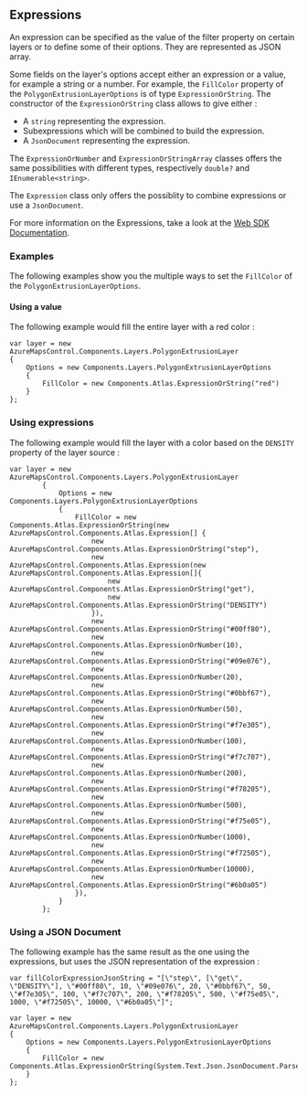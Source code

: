 ## Expressions

An expression can be specified as the value of the filter property on certain layers or to define some of their options. They are represented as JSON array.

Some fields on the layer's options accept either an expression or a value, for example a string or a number. For example, the `FillColor` property of the `PolygonExtrusionLayerOptions` is of type `ExpressionOrString`. The constructor of the `ExpressionOrString` class allows to give either : 

- A `string` representing the expression.
- Subexpressions which will be combined to build the expression.
- A  `JsonDocument` representing the expression.

The `ExpressionOrNumber` and `ExpressionOrStringArray` classes offers the same possibilities with different types, respectively `double?` and `IEnumerable<string>`.

The `Expression` class only offers the possiblity to combine expressions or use a `JsonDocument`.

For more information on the Expressions, take a look at the [Web SDK Documentation](https://docs.microsoft.com/en-us/azure/azure-maps/data-driven-style-expressions-web-sdk).

### Examples

The following examples show you the multiple ways to set the `FillColor` of the `PolygonExtrusionLayerOptions`.

#### Using a value

The following example would fill the entire layer with a red color : 

```
var layer = new AzureMapsControl.Components.Layers.PolygonExtrusionLayer
{
    Options = new Components.Layers.PolygonExtrusionLayerOptions
    {
        FillColor = new Components.Atlas.ExpressionOrString("red")
    }
};
```

### Using expressions

The following example would fill the layer with a color based on the `DENSITY` property of the layer source :

```
var layer = new AzureMapsControl.Components.Layers.PolygonExtrusionLayer
        {
            Options = new Components.Layers.PolygonExtrusionLayerOptions
            {
                FillColor = new Components.Atlas.ExpressionOrString(new AzureMapsControl.Components.Atlas.Expression[] {
                    new AzureMapsControl.Components.Atlas.ExpressionOrString("step"),
                    new AzureMapsControl.Components.Atlas.Expression(new AzureMapsControl.Components.Atlas.Expression[]{
                        new AzureMapsControl.Components.Atlas.ExpressionOrString("get"),
                        new AzureMapsControl.Components.Atlas.ExpressionOrString("DENSITY")
                    }),
                    new AzureMapsControl.Components.Atlas.ExpressionOrString("#00ff80"),
                    new AzureMapsControl.Components.Atlas.ExpressionOrNumber(10),
                    new AzureMapsControl.Components.Atlas.ExpressionOrString("#09e076"),
                    new AzureMapsControl.Components.Atlas.ExpressionOrNumber(20),
                    new AzureMapsControl.Components.Atlas.ExpressionOrString("#0bbf67"),
                    new AzureMapsControl.Components.Atlas.ExpressionOrNumber(50),
                    new AzureMapsControl.Components.Atlas.ExpressionOrString("#f7e305"),
                    new AzureMapsControl.Components.Atlas.ExpressionOrNumber(100),
                    new AzureMapsControl.Components.Atlas.ExpressionOrString("#f7c707"),
                    new AzureMapsControl.Components.Atlas.ExpressionOrNumber(200),
                    new AzureMapsControl.Components.Atlas.ExpressionOrString("#f78205"),
                    new AzureMapsControl.Components.Atlas.ExpressionOrNumber(500),
                    new AzureMapsControl.Components.Atlas.ExpressionOrString("#f75e05"),
                    new AzureMapsControl.Components.Atlas.ExpressionOrNumber(1000),
                    new AzureMapsControl.Components.Atlas.ExpressionOrString("#f72505"),
                    new AzureMapsControl.Components.Atlas.ExpressionOrNumber(10000),
                    new AzureMapsControl.Components.Atlas.ExpressionOrString("#6b0a05")
                }),
            }
        };
```

### Using a JSON Document

The following example has the same result as the one using the expressions, but uses the JSON representation of the expression :

```
var fillColorExpressionJsonString = "[\"step\", [\"get\", \"DENSITY\"], \"#00ff80\", 10, \"#09e076\", 20, \"#0bbf67\", 50, \"#f7e305\", 100, \"#f7c707\", 200, \"#f78205\", 500, \"#f75e05\", 1000, \"#f72505\", 10000, \"#6b0a05\"]";

var layer = new AzureMapsControl.Components.Layers.PolygonExtrusionLayer
{
    Options = new Components.Layers.PolygonExtrusionLayerOptions
    {
        FillColor = new Components.Atlas.ExpressionOrString(System.Text.Json.JsonDocument.Parse(fillColorExpressionJsonString))
    }
};
```